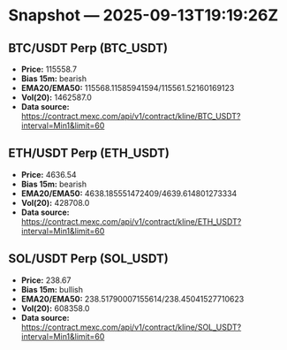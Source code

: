 # Snapshot — 2025-09-13T19:19:26Z

## BTC/USDT Perp (BTC_USDT)
- **Price:** 115558.7
- **Bias 15m:** bearish
- **EMA20/EMA50:** 115568.11585941594/115561.52160169123
- **Vol(20):** 1462587.0
- **Data source:** https://contract.mexc.com/api/v1/contract/kline/BTC_USDT?interval=Min1&limit=60

## ETH/USDT Perp (ETH_USDT)
- **Price:** 4636.54
- **Bias 15m:** bearish
- **EMA20/EMA50:** 4638.185551472409/4639.614801273334
- **Vol(20):** 428708.0
- **Data source:** https://contract.mexc.com/api/v1/contract/kline/ETH_USDT?interval=Min1&limit=60

## SOL/USDT Perp (SOL_USDT)
- **Price:** 238.67
- **Bias 15m:** bullish
- **EMA20/EMA50:** 238.51790007155614/238.45041527710623
- **Vol(20):** 608358.0
- **Data source:** https://contract.mexc.com/api/v1/contract/kline/SOL_USDT?interval=Min1&limit=60
